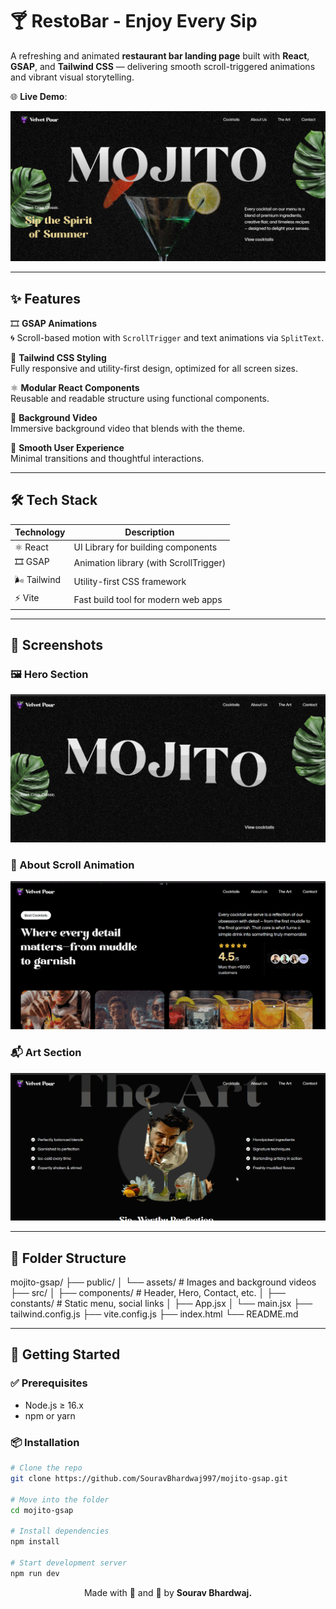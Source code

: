 # 🍸 RestoBar - Enjoy Every Sip

A refreshing and animated **restaurant bar landing page** built with **React**, **GSAP**, and **Tailwind CSS** — delivering smooth scroll-triggered animations and vibrant visual storytelling.

🌐 **Live Demo**:

[![Preview Screenshot](./public/images/preview.png)](https://restrobar-kappa.vercel.app/)

---

## ✨ Features

🎞️ **GSAP Animations**  
🌀 Scroll-based motion with `ScrollTrigger` and text animations via `SplitText`.

🎨 **Tailwind CSS Styling**  
Fully responsive and utility-first design, optimized for all screen sizes.

⚛️ **Modular React Components**  
Reusable and readable structure using functional components.

📼 **Background Video**  
Immersive background video that blends with the theme.

🧠 **Smooth User Experience**  
Minimal transitions and thoughtful interactions.

---

## 🛠️ Tech Stack

| Technology  | Description                            |
| ----------- | -------------------------------------- |
| ⚛️ React    | UI Library for building components     |
| 🎞️ GSAP     | Animation library (with ScrollTrigger) |
| 🌬️ Tailwind | Utility-first CSS framework            |
| ⚡ Vite     | Fast build tool for modern web apps    |

---

## 📸 Screenshots

### 🖼️ Hero Section

![Hero](./public/images/hero.gif)

### 🧾 About Scroll Animation

![Menu](./public/images/about.gif)

### 📬 Art Section

![Contact](./public/images/art.gif)

---

## 📂 Folder Structure

mojito-gsap/
├── public/
│ └── assets/ # Images and background videos
├── src/
│ ├── components/ # Header, Hero, Contact, etc.
│ ├── constants/ # Static menu, social links
│ ├── App.jsx
│ └── main.jsx
├── tailwind.config.js
├── vite.config.js
├── index.html
└── README.md

---

## 🚀 Getting Started

### ✅ Prerequisites

- Node.js ≥ 16.x
- npm or yarn

### 📦 Installation

```bash
# Clone the repo
git clone https://github.com/SouravBhardwaj997/mojito-gsap.git

# Move into the folder
cd mojito-gsap

# Install dependencies
npm install

# Start development server
npm run dev
```

<p style="text-align:center;">Made with 💚 and 🍹 by  <b>Sourav Bhardwaj<b>.<p>

